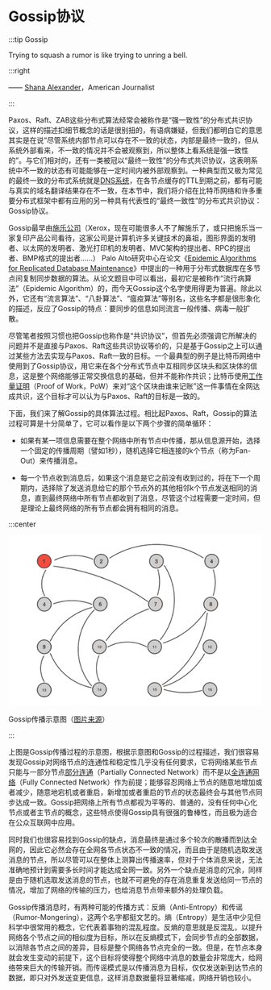 # Gossip协议

:::tip Gossip

Trying to squash a rumor is like trying to unring a bell.

:::right

—— [Shana Alexander](https://en.wikipedia.org/wiki/Shana_Alexander)，American Journalist

:::

Paxos、Raft、ZAB这些分布式算法经常会被称作是“强一致性”的分布式共识协议，这样的描述扣细节概念的话是很别扭的，有语病嫌疑，但我们都明白它的意思其实是在说“尽管系统内部节点可以存在不一致的状态，内部是最终一致的，但从系统外部看来，不一致的情况并不会被观察到，所以整体上看系统是强一致性的”。与它们相对的，还有一类被冠以“最终一致性”的分布式共识协议，这表明系统中不一致的状态有可能能够在一定时间内被外部观察到。一种典型而又极为常见的最终一致的分布式系统就是[DNS系统](/architect-perspective/general-architecture/diversion-system/dns-lookup)，在各节点缓存的TTL到期之前，都有可能与真实的域名翻译结果存在不一致，在本节中，我们将介绍在比特币网络和许多重要分布式框架中都有应用的另一种具有代表性的“最终一致性”的分布式共识协议：Gossip协议。

Gossip最早由[施乐公司](https://en.wikipedia.org/wiki/Xerox)（Xerox，现在可能很多人不了解施乐了，或只把施乐当一家复印产品公司看待，这家公司是计算机许多关键技术的鼻祖，图形界面的发明者、以太网的发明者、激光打印机的发明者、MVC架构的提出者、RPC的提出者、BMP格式的提出者……） Palo Alto研究中心在论文《[Epidemic Algorithms for Replicated Database Maintenance](http://bitsavers.trailing-edge.com/pdf/xerox/parc/techReports/CSL-89-1_Epidemic_Algorithms_for_Replicated_Database_Maintenance.pdf)》中提出的一种用于分布式数据库在多节点间复制同步数据的算法。从论文题目中可以看出，最初它是被称作“流行病算法”（Epidemic Algorithm）的，而今天Gossip这个名字使用得更为普遍。除此以外，它还有“流言算法”、“八卦算法”、“瘟疫算法”等别名，这些名字都是很形象化的描述，反应了Gossip的特点：要同步的信息如同流言一般传播、病毒一般扩散。

尽管笔者按照习惯也把Gossip也称作是“共识协议”，但首先必须强调它所解决的问题并不是直接与Paxos、Raft这些共识协议等价的，只是基于Gossip之上可以通过某些方法去实现与Paxos、Raft一致的目标。一个最典型的例子是比特币网络中使用到了Gossip协议，用它来在各个分布式节点中互相同步区块头和区块体的信息，这是整个网络能够正常交换信息的基础，但并不能称作共识；比特币使用[工作量证明](https://en.wikipedia.org/wiki/Proof_of_work)（Proof of Work，PoW）来对“这个区块由谁来记账”这一件事情在全网达成共识，这个目标才可以认为与Paxos、Raft的目标是一致的。

下面，我们来了解Gossip的具体算法过程。相比起Paxos、Raft，Gossip的算法过程可算是十分简单了，它可以看作是以下两个步骤的简单循环：

- 如果有某一项信息需要在整个网络中所有节点中传播，那从信息源开始，选择一个固定的传播周期（譬如1秒），随机选择它相连接的k个节点（称为Fan-Out）来传播消息。

- 每一个节点收到消息后，如果这个消息是它之前没有收到过的，将在下一个周期内，选择除了发送消息给它的那个节点外的其他相邻k个节点发送相同的消息，直到最终网络中所有节点都收到了消息，尽管这个过程需要一定时间，但是理论上最终网络的所有节点都会拥有相同的消息。

:::center

![](./images/gossip.gif)

Gossip传播示意图（[图片来源](https://managementfromscratch.wordpress.com/2016/04/01/introduction-to-gossip/)）

:::

上图是Gossip传播过程的示意图，根据示意图和Gossip的过程描述，我们很容易发现Gossip对网络节点的连通性和稳定性几乎没有任何要求，它将网络某些节点只能与一部分节点[部分连通](https://en.wikipedia.org/wiki/Network_topology)（Partially Connected Network）而不是以[全连通网络](https://en.wikipedia.org/wiki/Network_topology)（Fully Connected Network）作为前提；能够容忍网络上节点的随意地增加或者减少，随意地宕机或者重启，新增加或者重启的节点的状态最终会与其他节点同步达成一致。Gossip把网络上所有节点都视为平等的、普通的，没有任何中心化节点或者主节点的概念，这些特点使得Gossip具有很强的鲁棒性，而且极为适合在公众互联网中应用。

同时我们也很容易找到Gossip的缺点，消息最终是通过多个轮次的散播而到达全网的，因此它必然会存在全网各节点状态不一致的情况，而且由于是随机选取发送消息的节点，所以尽管可以在整体上测算出传播速率，但对于个体消息来说，无法准确地预计到需要多长时间才能达成全网一致。另外一个缺点是消息的冗余，同样是由于随机选取发送消息的节点，也就不可避免的存在消息重复发送给同一节点的情况，增加了网络的传输的压力，也给消息节点带来额外的处理负载。

Gossip传播消息时，有两种可能的传播方式：反熵（Anti-Entropy）和传谣（Rumor-Mongering），这两个名字都挺文艺的。熵（Entropy）是生活中少见但科学中很常用的概念，它代表着事物的混乱程度。反熵的意思就是反混乱，以提升网络各个节点之间的相似度为目标，所以在反熵模式下，会同步节点的全部数据，以消除各节点之间的差异，目标是整个网络各节点完全的一致。但是，在节点本身就会发生变动的前提下，这个目标将使得整个网络中消息的数量会非常庞大，给网络带来巨大的传输开销。而传谣模式是以传播消息为目标，仅仅发送新到达节点的数据，即只对外发送变更信息，这样消息数据量将显著缩减，网络开销也较小。